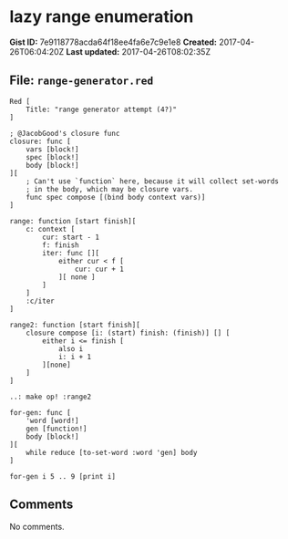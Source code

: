# lazy range enumeration

**Gist ID:** 7e9118778acda64f18ee4fa6e7c9e1e8
**Created:** 2017-04-26T06:04:20Z
**Last updated:** 2017-04-26T08:02:35Z

## File: `range-generator.red`

```Red
Red [
    Title: "range generator attempt (4?)"
]

; @JacobGood's closure func
closure: func [
	vars [block!] 
	spec [block!] 
	body [block!]
][
	; Can't use `function` here, because it will collect set-words
	; in the body, which may be closure vars.
	func spec compose [(bind body context vars)]
]

range: function [start finish][
    c: context [
        cur: start - 1
        f: finish
        iter: func [][
            either cur < f [
                cur: cur + 1
            ][ none ]
        ]
    ]
    :c/iter
]

range2: function [start finish][
    closure compose [i: (start) finish: (finish)] [] [
        either i <= finish [
            also i
            i: i + 1
        ][none]
    ]
]

..: make op! :range2

for-gen: func [
    'word [word!]
    gen [function!]
    body [block!]
][
    while reduce [to-set-word :word 'gen] body
]

for-gen i 5 .. 9 [print i]
```

## Comments

No comments.
